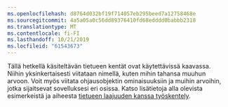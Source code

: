 ```yaml
---
ms.openlocfilehash: d8764d032bf19f714057eb295beed7a12758468e
ms.sourcegitcommit: 4a5a05a0c56dd89376410fd68edddd0babbb2318
ms.translationtype: MT
ms.contentlocale: fi-FI
ms.lasthandoff: 10/21/2019
ms.locfileid: "61543673"
---
```

Tällä hetkellä käsiteltävän tietueen kentät ovat käytettävissä kaavassa.  Niihin yksinkertaisesti viitataan nimellä, kuten mihin tahansa muuhun arvoon.  Voit myös viitata ohjausobjektin ominaisuuksiin ja muihin arvoihin, jotka sijaitsevat sovelluksesi eri osissa.  Katso lisätietoja alla olevista esimerkeistä ja aiheesta [tietueen laajuuden kanssa työskentely](../maker/canvas-apps/working-with-tables.md#record-scope). 

